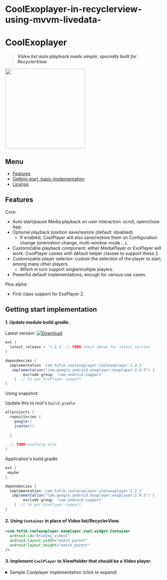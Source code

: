 # CoolExoplayer-in-recyclerview-using-mvvm-livedata-

# CoolExoplayer 

> ***Video list auto playback made simple, specially built for RecyclerView***

<img src="/extra/web_hi_res_5412.png" width="256">

## Menu

* [Features](#features)
* [Getting start, basic implementation](#getting-start-basic-implementation)
* [License](#license)

## Features

Core:
  - Auto start/pause Media playback on user interaction: scroll, open/close App.
  - Optional playback position save/restore (default: disabled).
    - If enabled, CoolPlayer will also save/restore them on Configuration change (orientation change, multi-window mode ...).
  - Customizable playback component: either MediaPlayer or ExoPlayer will work. CoolPlayer comes with default helper classes to support these 2.
  - Customizable player selector: custom the selection of the player to start, among many other players.
    - Which in turn support single/multiple players.
  - Powerful default implementations, enough for various use cases.

Plus alpha:
  - First class support for ExoPlayer 2. 


## Getting start implementation

#### 1. Update module build.gradle.

Latest version:
 [ ![Download]() ](https://bintray.com/beta/#/tofik7878/CoolExoPlayer/CoolExoplayer/1.2.1)
 
```groovy
ext {
  latest_release = '1.2.1' // TODO check above for latest version
}

dependencies {
  implementation 'com.tofik.coolexoplayer:coolexoplayer:1.2.1'
   implementation("com.google.android.exoplayer:exoplayer:2.9.5") {
        exclude group: 'com.android.support'
    }  // to get ExoPlayer support
}
```

Using snapshot:

Update this to root's ``build.gradle``

```gradle
allprojects {
  repositories {
    google()
    jcenter()
   
  }
  
  // TODO anything else
}
```

Application's build.gradle

```groovy
ext {
 maybe
}

dependencies {
  implementation 'com.tofik.coolexoplayer:coolexoplayer:1.2.1'
   implementation("com.google.android.exoplayer:exoplayer:2.9.5") {
        exclude group: 'com.android.support'
    }  // to get ExoPlayer support
}
```

#### 2. Using ```Container``` in place of Video list/RecyclerView. 

```xml
<com.tofik.coolexoplayer.exoplayer.cool.widget.Container
  android:id="@+id/my_videos"
  android:layout_width="match_parent"
  android:layout_height="match_parent"
/>
```

#### 3. Implement ```CoolPlayer``` to ViewHolder that should be a Video player.

<details><summary>Sample Coolplayer implementation (click to expand)</summary>
<p>

```java

class HomeViewHolder(
    val binding: ItemHomeBinding,
    itemView: View,
    selector: PressablePlayerSelector?,
    val mcontex: Context,
    val homeAdapter: HomeAdapter
) :
    RecyclerView.ViewHolder(binding.root), CoolPlayer, CoolPlayer.OnVolumeChangeListener {

    lateinit var list: MutableList<HomeData>
    var helper: ExoPlayerViewHelper? = null
    lateinit var mediaUri: Uri
    var playerView: PlayerView = binding.player
    ///for mute/unmute all videos of list
    var data = Data  //////data class that store the boolean variable ismute=true/false


    override fun onVolumeChanged(volumeInfo: VolumeInfo) {
        data.isMute = volumeInfo.isMute
    }


    override fun getPlayerView(): View {
        return playerView
    }

    override fun getCurrentPlaybackInfo(): PlaybackInfo {
        return if (helper != null) helper!!.latestPlaybackInfo else PlaybackInfo()
    }

    override fun initialize(
        container: Container,
        playbackInfo: PlaybackInfo
    ) {
        if (helper == null) {
            helper = ExoPlayerViewHelper(this, mediaUri, data.isMute)

        }

        helper!!.initialize(container, playbackInfo, data.isMute)
        helper!!.addOnVolumeChangeListener(this)

    }

    override fun play() {
        if (helper != null) helper!!.play()
    }

    override fun pause() {
        if (helper != null) helper!!.pause()
    }

    override fun isPlaying(): Boolean {
        return helper != null && helper!!.isPlaying
    }

    override fun release() {
        if (helper != null) {
            helper!!.release()
            helper = null
        }
    }

    override fun wantsToPlay(): Boolean {
        return CoolUtil.visibleAreaOffset(this, itemView.parent) >= 0.85
    }

    override fun getPlayerOrder(): Int {
        return adapterPosition
    }

    override fun toString(): String {
        return "ExoPlayer{" + hashCode() + " " + adapterPosition + "}"
    }


    fun bind(data: HomeData, list: MutableList<HomeData>) {
        binding.position = adapterPosition
        binding.holder = this
        binding.data = data
        this.list = list
        mediaUri = Uri.parse(data.video)
    }

    init {
        if (selector != null) playerView.setControlDispatcher(ExoPlayerDispatcher(selector, this))
    }


}

```

## Proguard

If you need to enable proguard in your app, put below rules to your proguard-rules.pro

```proguard
-keepclassmembernames class com.google.android.exoplayer2.ui.PlayerControlView {
  java.lang.Runnable hideAction;
  void hideAfterTimeout();
}
```
## License

> Copyright 2020 tofik@solulab.com

> Licensed under the Apache License, Version 2.0 (the "License");
> you may not use this file except in compliance with the License.
> You may obtain a copy of the License at

>        http://www.apache.org/licenses/LICENSE-2.0

> Unless required by applicable law or agreed to in writing, software
> distributed under the License is distributed on an "AS IS" BASIS,
> WITHOUT WARRANTIES OR CONDITIONS OF ANY KIND, either express or implied.
> See the License for the specific language governing permissions and
> limitations under the License.
